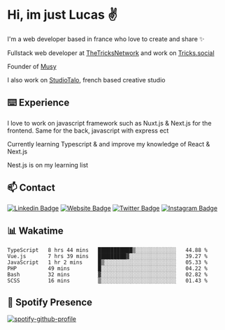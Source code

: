 # Hi, im just Lucas ✌️

I'm a web developer based in france who love to create and share ✨

Fullstack web developer at [TheTricksNetwork](https://thetricksnetwork.com/) and work on [Tricks.social](https://tricks.social)

Founder of [Musy](https://musy.app)

I also work on [StudioTalo](https://talodev.fr), french based creative studio

## ⌨️ Experience

I love to work on javascript framework such as Nuxt.js & Next.js for the frontend. Same for the back, javascript with express ect

Currently learning Typescript & and improve my knowledge of React & Next.js

Nest.js is on my learning list

## 📫 Contact

[![Linkedin Badge](https://img.shields.io/badge/-LinkedIn-0e76a8?style=flat-square&logo=Linkedin&logoColor=white)](https://www.linkedin.com/in/lucasbellier/)
[![Website Badge](https://img.shields.io/badge/Website-3b5998?style=flat-square&logo=google-chrome&logoColor=white)](https://lucasblr.fr)
[![Twitter Badge](https://img.shields.io/badge/-Twitter-00acee?style=flat-square&logo=Twitter&logoColor=white)](https://twitter.com/ImJustLucas_)
[![Instagram Badge](https://img.shields.io/badge/-Instagram-e4405f?style=flat-square&logo=Instagram&logoColor=white)](https://instagram.com/luuucas.blr/)

## 📊 Wakatime
<!--START_SECTION:waka-->

```text
TypeScript   8 hrs 44 mins   ███████████▒░░░░░░░░░░░░░   44.88 %
Vue.js       7 hrs 39 mins   █████████▓░░░░░░░░░░░░░░░   39.27 %
JavaScript   1 hr 2 mins     █▒░░░░░░░░░░░░░░░░░░░░░░░   05.33 %
PHP          49 mins         █░░░░░░░░░░░░░░░░░░░░░░░░   04.22 %
Bash         32 mins         ▓░░░░░░░░░░░░░░░░░░░░░░░░   02.82 %
SCSS         16 mins         ▒░░░░░░░░░░░░░░░░░░░░░░░░   01.43 %
```

<!--END_SECTION:waka-->

## 🎵 Spotify Presence

[![spotify-github-profile](https://spotify-github-profile.vercel.app/api/view?uid=zelder175&cover_image=true&theme=novatorem&show_offline=true&background_color=ffffff&bar_color=e3f6fb&bar_color_cover=true)](https://spotify-github-profile.vercel.app/api/view?uid=zelder175&redirect=true)
